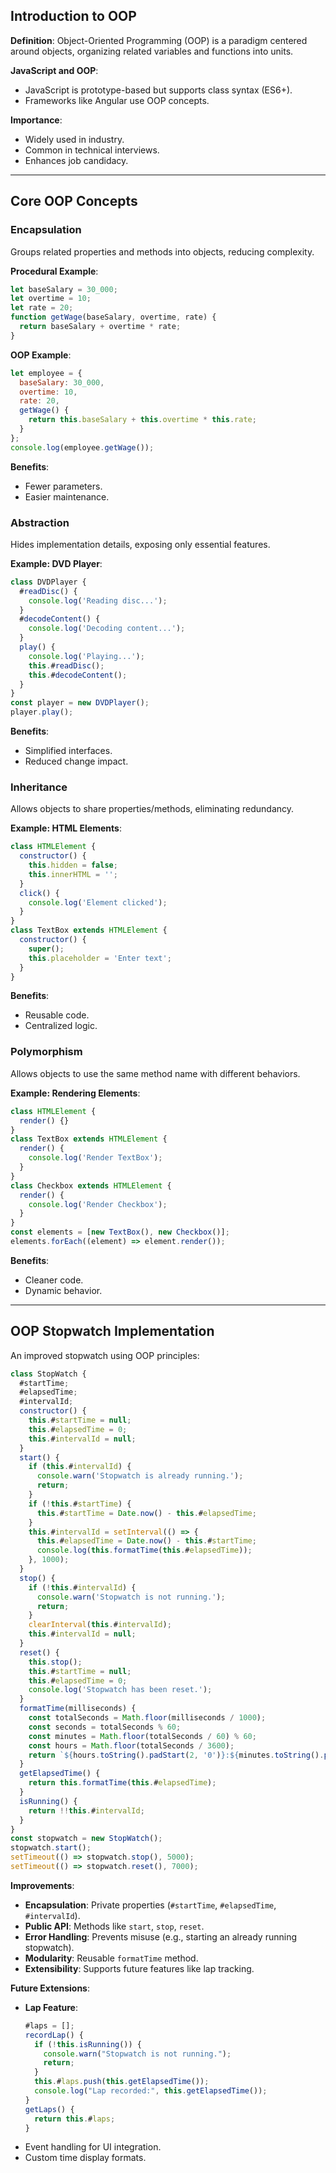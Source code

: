 ## Introduction to OOP

**Definition**: Object-Oriented Programming (OOP) is a paradigm centered around objects, organizing related variables and functions into units.

**JavaScript and OOP**:
- JavaScript is prototype-based but supports class syntax (ES6+).
- Frameworks like Angular use OOP concepts.

**Importance**:
- Widely used in industry.
- Common in technical interviews.
- Enhances job candidacy.

---

## Core OOP Concepts

### Encapsulation

Groups related properties and methods into objects, reducing complexity.

**Procedural Example**:
```javascript
let baseSalary = 30_000;
let overtime = 10;
let rate = 20;
function getWage(baseSalary, overtime, rate) {
  return baseSalary + overtime * rate;
}
```

**OOP Example**:
```javascript
let employee = {
  baseSalary: 30_000,
  overtime: 10,
  rate: 20,
  getWage() {
    return this.baseSalary + this.overtime * this.rate;
  }
};
console.log(employee.getWage());
```

**Benefits**:
- Fewer parameters.
- Easier maintenance.

### Abstraction

Hides implementation details, exposing only essential features.

**Example: DVD Player**:
```javascript
class DVDPlayer {
  #readDisc() {
    console.log('Reading disc...');
  }
  #decodeContent() {
    console.log('Decoding content...');
  }
  play() {
    console.log('Playing...');
    this.#readDisc();
    this.#decodeContent();
  }
}
const player = new DVDPlayer();
player.play();
```

**Benefits**:
- Simplified interfaces.
- Reduced change impact.

### Inheritance

Allows objects to share properties/methods, eliminating redundancy.

**Example: HTML Elements**:
```javascript
class HTMLElement {
  constructor() {
    this.hidden = false;
    this.innerHTML = '';
  }
  click() {
    console.log('Element clicked');
  }
}
class TextBox extends HTMLElement {
  constructor() {
    super();
    this.placeholder = 'Enter text';
  }
}
```

**Benefits**:
- Reusable code.
- Centralized logic.

### Polymorphism

Allows objects to use the same method name with different behaviors.

**Example: Rendering Elements**:
```javascript
class HTMLElement {
  render() {}
}
class TextBox extends HTMLElement {
  render() {
    console.log('Render TextBox');
  }
}
class Checkbox extends HTMLElement {
  render() {
    console.log('Render Checkbox');
  }
}
const elements = [new TextBox(), new Checkbox()];
elements.forEach((element) => element.render());
```

**Benefits**:
- Cleaner code.
- Dynamic behavior.

---

## OOP Stopwatch Implementation

An improved stopwatch using OOP principles:

```javascript
class StopWatch {
  #startTime;
  #elapsedTime;
  #intervalId;
  constructor() {
    this.#startTime = null;
    this.#elapsedTime = 0;
    this.#intervalId = null;
  }
  start() {
    if (this.#intervalId) {
      console.warn('Stopwatch is already running.');
      return;
    }
    if (!this.#startTime) {
      this.#startTime = Date.now() - this.#elapsedTime;
    }
    this.#intervalId = setInterval(() => {
      this.#elapsedTime = Date.now() - this.#startTime;
      console.log(this.formatTime(this.#elapsedTime));
    }, 1000);
  }
  stop() {
    if (!this.#intervalId) {
      console.warn('Stopwatch is not running.');
      return;
    }
    clearInterval(this.#intervalId);
    this.#intervalId = null;
  }
  reset() {
    this.stop();
    this.#startTime = null;
    this.#elapsedTime = 0;
    console.log('Stopwatch has been reset.');
  }
  formatTime(milliseconds) {
    const totalSeconds = Math.floor(milliseconds / 1000);
    const seconds = totalSeconds % 60;
    const minutes = Math.floor(totalSeconds / 60) % 60;
    const hours = Math.floor(totalSeconds / 3600);
    return `${hours.toString().padStart(2, '0')}:${minutes.toString().padStart(2, '0')}:${seconds.toString().padStart(2, '0')}`;
  }
  getElapsedTime() {
    return this.formatTime(this.#elapsedTime);
  }
  isRunning() {
    return !!this.#intervalId;
  }
}
const stopwatch = new StopWatch();
stopwatch.start();
setTimeout(() => stopwatch.stop(), 5000);
setTimeout(() => stopwatch.reset(), 7000);
```

**Improvements**:
- **Encapsulation**: Private properties (`#startTime`, `#elapsedTime`, `#intervalId`).
- **Public API**: Methods like `start`, `stop`, `reset`.
- **Error Handling**: Prevents misuse (e.g., starting an already running stopwatch).
- **Modularity**: Reusable `formatTime` method.
- **Extensibility**: Supports future features like lap tracking.

**Future Extensions**:
- **Lap Feature**:
  ```javascript
  #laps = [];
  recordLap() {
    if (!this.isRunning()) {
      console.warn("Stopwatch is not running.");
      return;
    }
    this.#laps.push(this.getElapsedTime());
    console.log("Lap recorded:", this.getElapsedTime());
  }
  getLaps() {
    return this.#laps;
  }
  ```
- Event handling for UI integration.
- Custom time display formats.